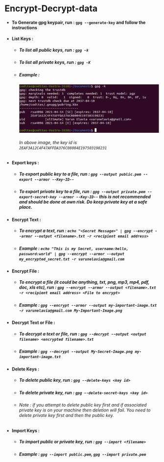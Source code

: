 # Encrypt-Decrypt-data

* #### To Generate gpg keypair, run : `gpg --generate-key` and follow the instructions
* #### List Keys :
  * ##### To list all public keys, run : `gpg -k`
  * ##### To list all private keys, run : `gpg -K`
  * ##### Example : 
    ![](https://raw.githubusercontent.com/varunelavia/Encrypt-Decrypt-data/main/Key-List-v2.png)
    ###### In above image, the key id is `2EAF3A12C4F47AFFDA376C08004E197503198231`
* #### Export keys :
  * ##### To export public key to a file, run : `gpg --output public.pem --export --armor --Key-ID--`
  * ##### To export private key to a file, run : `gpg --output private.pem --export-secret-key --armor --Key-ID--` this is not recommended and should be done at own risk. Do keep private key at a safe place.

* #### Encrypt Text :
  * ##### To encrypt a text, run : `echo "<Secret Message>" | gpg --encrypt --armor --output <filename>.txt -r <recipient email address>`
  * ##### Example : `echo "This is my Secret, username:hello, password:world" | gpg --encrypt --armor --output my_encrypted_secret.txt -r varunelavia@gmail.com`

* #### Encrypt File :
  * ##### To encrypt a file (it could be anything, txt, png, mp3, mp4, pdf, doc, xls etc), run : `gpg --encrypt --armor --output <filename>.txt -r <recipient email address> <File to encrypt>`
  * ##### Example : `gpg --encrypt --armor --output my-important-image.txt -r varunelavia@gmail.com My-Important-Image.png`

* #### Decrypt Text or File :
  * ##### To decrypt a text or file, run : `gpg --decrypt --output <output filename> <encrypted filename>.txt`
  * ##### Example : `gpg --decrypt --output My-Secret-Image.png my-important-image.txt`
* #### Delete Keys :
  * ##### To delete public key, run : `gpg --delete-keys <key id>`
  * ##### To delete private key, run : `gpg --delete-secret-keys <key id>`
  * ###### Note : if you attempt to delete public key first and if associated private key is on your machine then deletion will fail. You need to delete private key first and then the public key.
* #### Import Keys :
  * ##### To import public or private key, run : `gpg --import <filename>`
  * ##### Example : `gpg --import public.pem`, `gpg --import private.pem`
